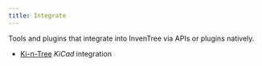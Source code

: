 ```yaml
---
title: Integrate
---
```


Tools and plugins that integrate into InvenTree via APIs or plugins natively.
- [Ki-n-Tree](kntree) *KiCad* integration
